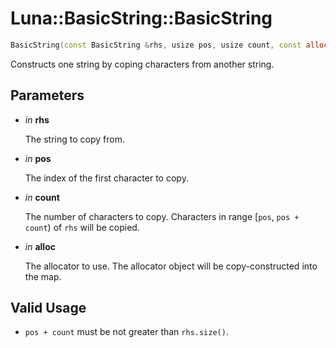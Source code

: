 # Luna::BasicString::BasicString

```c++
BasicString(const BasicString &rhs, usize pos, usize count, const allocator_type &alloc=allocator_type())
```

Constructs one string by coping characters from another string. 



## Parameters
* *in* **rhs**

    The string to copy from. 

* *in* **pos**

    The index of the first character to copy. 

* *in* **count**

    The number of characters to copy. Characters in range [`pos`, `pos + count`) of `rhs` will be copied. 

* *in* **alloc**

    The allocator to use. The allocator object will be copy-constructed into the map. 

## Valid Usage
* `pos + count` must be not greater than `rhs.size()`. 

